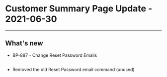 # Customer Summary Page Update - 2021-06-30

---

## What's new
* BP-887 - Change Reset Password Emails

## 
* Removed the old Reset Password email command (unused)

